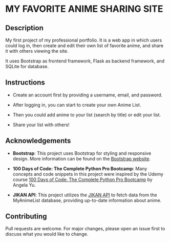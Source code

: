 # MY FAVORITE ANIME SHARING SITE

## Description
My first project of my professional portfolio. 
It is a web app in which users could log in, then create and edit their own list of favorite anime, and share it with others viewing the site.

It uses Bootstrap as frontend framework, Flask as backend framework, and SQLite for database.

## Instructions
- Create an account first by providing a username, email, and password.

- After logging in, you can start to create your own Anime List.

- Then you could add anime to your list (search by title) or edit your list.

- Share your list with others!

## Acknowledgements

- **Bootstrap**: This project uses Bootstrap for styling and responsive design. More information can be found on the [Bootstrap website](https://getbootstrap.com/).

- **100 Days of Code: The Complete Python Pro Bootcamp**: Many concepts and code snippets in this project were inspired by the Udemy course [100 Days of Code: The Complete Python Pro Bootcamp](https://www.udemy.com/course/100-days-of-code/) by Angela Yu.

- **JIKAN API**: This project utilizes the [JIKAN API](https://jikan.moe/) to fetch data from the MyAnimeList database, providing up-to-date information about anime.

## Contributing

Pull requests are welcome. For major changes, please open an issue first
to discuss what you would like to change.